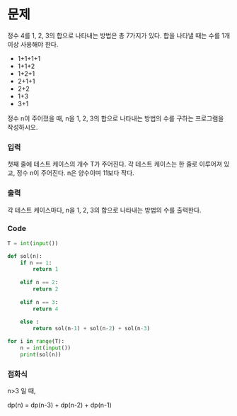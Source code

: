 # 문제


정수 4를 1, 2, 3의 합으로 나타내는 방법은 총 7가지가 있다. 합을 나타낼 때는 수를 1개 이상 사용해야 한다.


* 1+1+1+1
* 1+1+2
* 1+2+1
* 2+1+1
* 2+2
* 1+3
* 3+1


정수 n이 주어졌을 때, n을 1, 2, 3의 합으로 나타내는 방법의 수를 구하는 프로그램을 작성하시오.


### 입력


첫째 줄에 테스트 케이스의 개수 T가 주어진다. 각 테스트 케이스는 한 줄로 이루어져 있고, 정수 n이 주어진다. n은 양수이며 11보다 작다.


### 출력


각 테스트 케이스마다, n을 1, 2, 3의 합으로 나타내는 방법의 수를 출력한다.


### Code
```python
T = int(input())

def sol(n):
    if n == 1:
        return 1
    
    elif n == 2:
        return 2
    
    elif n == 3:
        return 4
    
    else :
        return sol(n-1) + sol(n-2) + sol(n-3)

for i in range(T):
    n = int(input())
    print(sol(n))
```


### 점화식
n>3 일 때,


dp(n) = dp(n-3) + dp(n-2) + dp(n-1)


